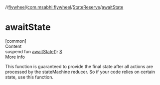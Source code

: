 //[flywheel](../../../index.md)/[com.msabhi.flywheel](../index.md)/[StateReserve](index.md)/[awaitState](await-state.md)



# awaitState  
[common]  
Content  
suspend fun [awaitState](await-state.md)(): [S](index.md)  
More info  


This function is guaranteed to provide the final state after all actions are processed by the stateMachine reducer. So if your code relies on certain state, use this function.

  



